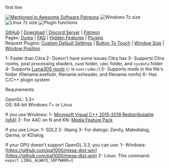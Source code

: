 first line

[![Mentioned in Awesome Software Patreons](https://awesome.re/mentioned-badge.svg)](https://github.com/uraimo/awesome-software-patreons) ![Windows 7z size](https://img.shields.io/badge/Windows%207z%20size%20(38.3.0)-3.47%20MB-brightgreen) ![Linux 7z size](https://img.shields.io/badge/Linux%207z%20size%20(38.3.0)-4.33%20MB-brightgreen) ![Plugin functions](https://img.shields.io/badge/Plugin%20functions-683-brightgreen)

[GitHub](https://github.com/vvanelslande/vvctre) &#124; [Download](https://github.com/vvanelslande/vvctre/releases) &#124; [Discord Server](https://discord.gg/hVxCyb5) &#124; [Patreon](https://www.patreon.com/vvctre)  
Pages: [Dump](Dump) &#124; [FAQ](FAQ) &#124; [Hidden Features](Hidden-Features) &#124; [Plugins](Plugins)  
Request Plugins: [Custom Default Settings](https://github.com/vvanelslande/vvctre/issues/new?assignees=&labels=Custom+Default+Settings+Plugin+Request&template=custom-default-settings-plugin-request.md&title=Custom+Default+Settings+Plugin+Request) &#124; [Button To Touch](https://github.com/vvanelslande/vvctre/issues/new?assignees=&labels=Button+To+Touch+Plugin+Request&template=button-to-touch-plugin-request.md&title=Button+To+Touch+Plugin+Request) &#124; [Window Size](https://github.com/vvanelslande/vvctre/issues/new?assignees=&labels=Window+Size+Plugin+Request&template=window-size-plugin-request.md&title=Window+Size+Plugin+Request) &#124; [Window Position](https://github.com/vvanelslande/vvctre/issues/new?assignees=&labels=Window+Position+Plugin+Request&template=window-position-plugin-request.md&title=Window+Position+Plugin+Request)

1- Faster than Citra
2- Doesn't have some issues Citra has
3- Supports Citra rooms, post processing shaders, `nand` folder, `sdmc` folder, and `sysdata` folder
4- Supports [Luma3DS mods](https://github.com/LumaTeam/Luma3DS/wiki/Optional-features) (`/` is `user/sdmc/`)
5- Supports mods in the file's folder (filename.exefsdir, filename.exheader, and filename.romfs)
6- Has C/C++ plugin system

Requirements 

OpenGL: 3.3+  
OS: 64-bit Windows 7+ or Linux

If you use Windows:
1- [Microsoft Visual C++ 2015-2019 Redistributable (x64)](https://aka.ms/vs/16/release/vc_redist.x64.exe)
2- For AAC on N and KN: [Media Feature Pack](https://support.microsoft.com/en-us/help/3145500/media-feature-pack-list-for-windows-n-editions)

If you use Linux:
1- SDL2
2- libpng
3- For dialogs: Zenity, Matedialog, Qarma, or KDialog

If your GPU doesn't support OpenGL 3.3, you can use:
1- Windows: [https://github.com/pal1000/mesa-dist-win](https://github.com/pal1000/mesa-dist-win)
2- Linux: This command: `export LIBGL_ALWAYS_SOFTWARE=1`
